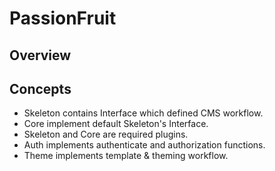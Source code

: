 # PassionFruit  

## Overview 

## Concepts
- Skeleton contains Interface which defined CMS workflow. 
- Core implement default Skeleton's Interface. 
- Skeleton and Core are required plugins. 
- Auth implements authenticate and authorization functions. 
- Theme implements template & theming workflow. 
